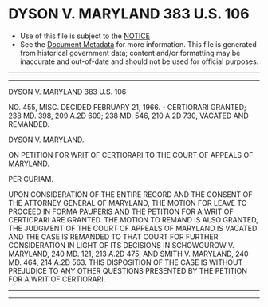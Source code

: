 ---
---

# DYSON V. MARYLAND 383 U.S. 106

* Use of this file is subject to the [NOTICE](https://github.com/publicdocs/notice/blob/master/NOTICE)
* See the [Document Metadata](../../../) for more information.
  This file is generated from historical government data; content and/or formatting may be inaccurate and out-of-date and should not be used for official purposes.

----------
----------

DYSON V. MARYLAND 383 U.S. 106

NO. 455, MISC.  DECIDED FEBRUARY 21, 1966.  - CERTIORARI GRANTED; 238 MD. 398, 209 A.2D 609; 238 MD. 546, 210 A.2D 730, VACATED AND REMANDED.

DYSON V. MARYLAND.

ON PETITION FOR WRIT OF CERTIORARI TO THE COURT OF APPEALS OF MARYLAND.

PER CURIAM.

UPON CONSIDERATION OF THE ENTIRE RECORD AND THE CONSENT OF THE ATTORNEY GENERAL OF MARYLAND, THE MOTION FOR LEAVE TO PROCEED IN FORMA PAUPERIS AND THE PETITION FOR A WRIT OF CERTIORARI ARE GRANTED.  THE MOTION TO REMAND IS ALSO GRANTED, THE JUDGMENT OF THE COURT OF APPEALS OF MARYLAND IS VACATED AND THE CASE IS REMANDED TO THAT COURT FOR FURTHER CONSIDERATION IN LIGHT OF ITS DECISIONS IN SCHOWGUROW V. MARYLAND, 240 MD. 121, 213 A.2D 475, AND SMITH V. MARYLAND, 240 MD. 464, 214 A.2D 563.  THIS DISPOSITION OF THE CASE IS WITHOUT PREJUDICE TO ANY OTHER QUESTIONS PRESENTED BY THE PETITION FOR A WRIT OF CERTIORARI.


----------
----------

